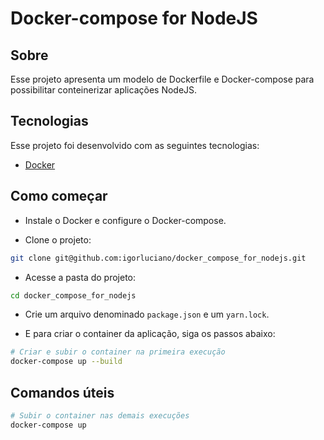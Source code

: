 # Docker-compose for NodeJS

## Sobre

Esse projeto apresenta um modelo de Dockerfile e Docker-compose para possibilitar conteinerizar aplicações NodeJS.

## Tecnologias

Esse projeto foi desenvolvido com as seguintes tecnologias:

- [Docker](https://www.docker.com)

## Como começar

- Instale o Docker e configure o Docker-compose.

- Clone o projeto:

```bash
git clone git@github.com:igorluciano/docker_compose_for_nodejs.git
```

- Acesse a pasta do projeto:

```bash
cd docker_compose_for_nodejs
```

- Crie um arquivo denominado `package.json` e um `yarn.lock`.

- E para criar o container da aplicação, siga os passos abaixo:

```bash
# Criar e subir o container na primeira execução
docker-compose up --build
```

## Comandos úteis

```bash
# Subir o container nas demais execuções
docker-compose up
```
